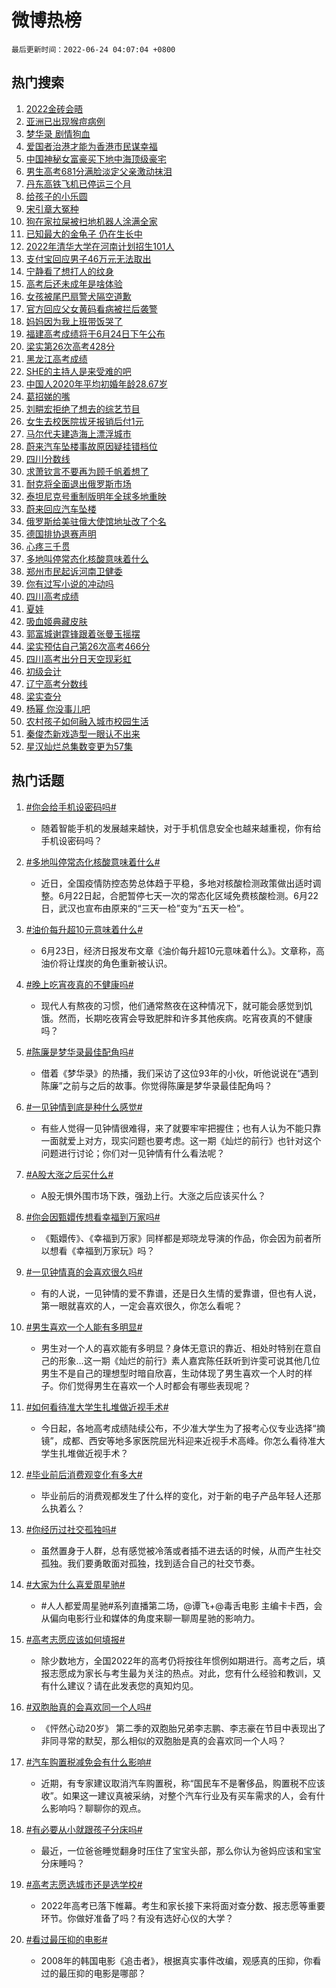 # 微博热榜

`最后更新时间：2022-06-24 04:07:04 +0800`

## 热门搜索

1. [2022金砖会晤](https://m.weibo.cn/search?containerid=100103type%3D1%26t%3D10%26q%3D%232022%E9%87%91%E7%A0%96%E4%BC%9A%E6%99%A4%23&stream_entry_id=51&isnewpage=1&extparam=seat%3D1%26filter_type%3Drealtimehot%26cate%3D10103%26dgr%3D0%26pos%3D0%26c_type%3D51%26display_time%3D1656014823%26pre_seqid%3D16560148235090429156358&luicode=10000011&lfid=106003type%253D25%2526t%253D3%2526disable_hot%253D1%2526filter_type%253Drealtimehot)
1. [亚洲已出现猴痘病例](https://m.weibo.cn/search?containerid=100103type%3D1%26t%3D10%26q%3D%23%E4%BA%9A%E6%B4%B2%E5%B7%B2%E5%87%BA%E7%8E%B0%E7%8C%B4%E7%97%98%E7%97%85%E4%BE%8B%23&stream_entry_id=31&isnewpage=1&extparam=seat%3D1%26lcate%3D5001%26c_type%3D31%26filter_type%3Drealtimehot%26cate%3D0%26dgr%3D0%26pos%3D0%26realpos%3D1%26flag%3D0%26display_time%3D1656014823%26pre_seqid%3D16560148235090429156358&luicode=10000011&lfid=106003type%253D25%2526t%253D3%2526disable_hot%253D1%2526filter_type%253Drealtimehot)
1. [梦华录 剧情狗血](https://m.weibo.cn/search?containerid=100103type%3D1%26t%3D10%26q%3D%E6%A2%A6%E5%8D%8E%E5%BD%95+%E5%89%A7%E6%83%85%E7%8B%97%E8%A1%80&stream_entry_id=31&isnewpage=1&extparam=seat%3D1%26lcate%3D5001%26c_type%3D31%26filter_type%3Drealtimehot%26cate%3D0%26dgr%3D0%26pos%3D1%26realpos%3D2%26flag%3D0%26display_time%3D1656014823%26pre_seqid%3D16560148235090429156358&luicode=10000011&lfid=106003type%253D25%2526t%253D3%2526disable_hot%253D1%2526filter_type%253Drealtimehot)
1. [爱国者治港才能为香港市民谋幸福](https://m.weibo.cn/search?containerid=100103type%3D1%26t%3D10%26q%3D%23%E7%88%B1%E5%9B%BD%E8%80%85%E6%B2%BB%E6%B8%AF%E6%89%8D%E8%83%BD%E4%B8%BA%E9%A6%99%E6%B8%AF%E5%B8%82%E6%B0%91%E8%B0%8B%E5%B9%B8%E7%A6%8F%23&stream_entry_id=31&isnewpage=1&extparam=seat%3D1%26lcate%3D5001%26c_type%3D31%26filter_type%3Drealtimehot%26cate%3D0%26dgr%3D0%26pos%3D2%26realpos%3D3%26flag%3D0%26display_time%3D1656014823%26pre_seqid%3D16560148235090429156358&luicode=10000011&lfid=106003type%253D25%2526t%253D3%2526disable_hot%253D1%2526filter_type%253Drealtimehot)
1. [中国神秘女富豪买下地中海顶级豪宅](https://m.weibo.cn/search?containerid=100103type%3D1%26t%3D10%26q%3D%23%E4%B8%AD%E5%9B%BD%E7%A5%9E%E7%A7%98%E5%A5%B3%E5%AF%8C%E8%B1%AA%E4%B9%B0%E4%B8%8B%E5%9C%B0%E4%B8%AD%E6%B5%B7%E9%A1%B6%E7%BA%A7%E8%B1%AA%E5%AE%85%23&stream_entry_id=31&isnewpage=1&extparam=seat%3D1%26lcate%3D5001%26c_type%3D31%26filter_type%3Drealtimehot%26cate%3D0%26dgr%3D0%26pos%3D3%26realpos%3D4%26flag%3D0%26display_time%3D1656014823%26pre_seqid%3D16560148235090429156358&luicode=10000011&lfid=106003type%253D25%2526t%253D3%2526disable_hot%253D1%2526filter_type%253Drealtimehot)
1. [男生高考681分满脸淡定父亲激动抹泪](https://m.weibo.cn/search?containerid=100103type%3D1%26t%3D10%26q%3D%23%E7%94%B7%E7%94%9F%E9%AB%98%E8%80%83681%E5%88%86%E6%BB%A1%E8%84%B8%E6%B7%A1%E5%AE%9A%E7%88%B6%E4%BA%B2%E6%BF%80%E5%8A%A8%E6%8A%B9%E6%B3%AA%23&stream_entry_id=31&isnewpage=1&extparam=seat%3D1%26lcate%3D5001%26c_type%3D31%26filter_type%3Drealtimehot%26cate%3D0%26dgr%3D0%26pos%3D4%26realpos%3D5%26flag%3D0%26display_time%3D1656014823%26pre_seqid%3D16560148235090429156358&luicode=10000011&lfid=106003type%253D25%2526t%253D3%2526disable_hot%253D1%2526filter_type%253Drealtimehot)
1. [丹东高铁飞机已停运三个月](https://m.weibo.cn/search?containerid=100103type%3D1%26t%3D10%26q%3D%23%E4%B8%B9%E4%B8%9C%E9%AB%98%E9%93%81%E9%A3%9E%E6%9C%BA%E5%B7%B2%E5%81%9C%E8%BF%90%E4%B8%89%E4%B8%AA%E6%9C%88%23&stream_entry_id=31&isnewpage=1&extparam=seat%3D1%26lcate%3D5001%26c_type%3D31%26filter_type%3Drealtimehot%26cate%3D0%26dgr%3D0%26pos%3D5%26realpos%3D6%26flag%3D0%26display_time%3D1656014823%26pre_seqid%3D16560148235090429156358&luicode=10000011&lfid=106003type%253D25%2526t%253D3%2526disable_hot%253D1%2526filter_type%253Drealtimehot)
1. [给孩子的小乐圆](https://m.weibo.cn/search?containerid=100103type%3D1%26t%3D10%26q%3D%23%E7%BB%99%E5%AD%A9%E5%AD%90%E7%9A%84%E5%B0%8F%E4%B9%90%E5%9C%86%23&stream_entry_id=31&isnewpage=1&extparam=seat%3D1%26lcate%3D5001%26topic_ad%3D1%26c_type%3D31%26adid%3D157883%26filter_type%3Drealtimehot%26cate%3D0%26dgr%3D0%26pos%3D6%26display_time%3D1656014823%26pre_seqid%3D16560148235090429156358&luicode=10000011&lfid=106003type%253D25%2526t%253D3%2526disable_hot%253D1%2526filter_type%253Drealtimehot)
1. [宋引章大冤种](https://m.weibo.cn/search?containerid=100103type%3D1%26t%3D10%26q%3D%E5%AE%8B%E5%BC%95%E7%AB%A0%E5%A4%A7%E5%86%A4%E7%A7%8D&stream_entry_id=31&isnewpage=1&extparam=seat%3D1%26lcate%3D5001%26c_type%3D31%26filter_type%3Drealtimehot%26cate%3D0%26dgr%3D0%26pos%3D7%26realpos%3D7%26flag%3D0%26display_time%3D1656014823%26pre_seqid%3D16560148235090429156358&luicode=10000011&lfid=106003type%253D25%2526t%253D3%2526disable_hot%253D1%2526filter_type%253Drealtimehot)
1. [狗在家拉屎被扫地机器人涂满全家](https://m.weibo.cn/search?containerid=100103type%3D1%26t%3D10%26q%3D%23%E7%8B%97%E5%9C%A8%E5%AE%B6%E6%8B%89%E5%B1%8E%E8%A2%AB%E6%89%AB%E5%9C%B0%E6%9C%BA%E5%99%A8%E4%BA%BA%E6%B6%82%E6%BB%A1%E5%85%A8%E5%AE%B6%23&stream_entry_id=31&isnewpage=1&extparam=seat%3D1%26lcate%3D5001%26c_type%3D31%26filter_type%3Drealtimehot%26cate%3D0%26dgr%3D0%26pos%3D8%26realpos%3D8%26flag%3D0%26display_time%3D1656014823%26pre_seqid%3D16560148235090429156358&luicode=10000011&lfid=106003type%253D25%2526t%253D3%2526disable_hot%253D1%2526filter_type%253Drealtimehot)
1. [已知最大的金龟子 仍在生长中](https://m.weibo.cn/search?containerid=100103type%3D1%26t%3D10%26q%3D%E5%B7%B2%E7%9F%A5%E6%9C%80%E5%A4%A7%E7%9A%84%E9%87%91%E9%BE%9F%E5%AD%90+%E4%BB%8D%E5%9C%A8%E7%94%9F%E9%95%BF%E4%B8%AD&stream_entry_id=31&isnewpage=1&extparam=seat%3D1%26lcate%3D5001%26c_type%3D31%26filter_type%3Drealtimehot%26cate%3D0%26dgr%3D0%26pos%3D9%26realpos%3D9%26flag%3D0%26display_time%3D1656014823%26pre_seqid%3D16560148235090429156358&luicode=10000011&lfid=106003type%253D25%2526t%253D3%2526disable_hot%253D1%2526filter_type%253Drealtimehot)
1. [2022年清华大学在河南计划招生101人](https://m.weibo.cn/search?containerid=100103type%3D1%26t%3D10%26q%3D%232022%E5%B9%B4%E6%B8%85%E5%8D%8E%E5%A4%A7%E5%AD%A6%E5%9C%A8%E6%B2%B3%E5%8D%97%E8%AE%A1%E5%88%92%E6%8B%9B%E7%94%9F101%E4%BA%BA%23&stream_entry_id=31&isnewpage=1&extparam=seat%3D1%26lcate%3D5001%26c_type%3D31%26filter_type%3Drealtimehot%26cate%3D0%26dgr%3D0%26pos%3D10%26realpos%3D10%26flag%3D0%26display_time%3D1656014823%26pre_seqid%3D16560148235090429156358&luicode=10000011&lfid=106003type%253D25%2526t%253D3%2526disable_hot%253D1%2526filter_type%253Drealtimehot)
1. [支付宝回应男子46万元无法取出](https://m.weibo.cn/search?containerid=100103type%3D1%26t%3D10%26q%3D%23%E6%94%AF%E4%BB%98%E5%AE%9D%E5%9B%9E%E5%BA%94%E7%94%B7%E5%AD%9046%E4%B8%87%E5%85%83%E6%97%A0%E6%B3%95%E5%8F%96%E5%87%BA%23&stream_entry_id=31&isnewpage=1&extparam=seat%3D1%26lcate%3D5001%26c_type%3D31%26filter_type%3Drealtimehot%26cate%3D0%26dgr%3D0%26pos%3D11%26realpos%3D11%26flag%3D0%26display_time%3D1656014823%26pre_seqid%3D16560148235090429156358&luicode=10000011&lfid=106003type%253D25%2526t%253D3%2526disable_hot%253D1%2526filter_type%253Drealtimehot)
1. [宁静看了想打人的纹身](https://m.weibo.cn/search?containerid=100103type%3D1%26t%3D10%26q%3D%23%E5%AE%81%E9%9D%99%E7%9C%8B%E4%BA%86%E6%83%B3%E6%89%93%E4%BA%BA%E7%9A%84%E7%BA%B9%E8%BA%AB%23&stream_entry_id=31&isnewpage=1&extparam=seat%3D1%26lcate%3D5001%26c_type%3D31%26filter_type%3Drealtimehot%26cate%3D0%26dgr%3D0%26pos%3D12%26realpos%3D12%26flag%3D0%26display_time%3D1656014823%26pre_seqid%3D16560148235090429156358&luicode=10000011&lfid=106003type%253D25%2526t%253D3%2526disable_hot%253D1%2526filter_type%253Drealtimehot)
1. [高考后还未成年是啥体验](https://m.weibo.cn/search?containerid=100103type%3D1%26t%3D10%26q%3D%23%E9%AB%98%E8%80%83%E5%90%8E%E8%BF%98%E6%9C%AA%E6%88%90%E5%B9%B4%E6%98%AF%E5%95%A5%E4%BD%93%E9%AA%8C%23&stream_entry_id=31&isnewpage=1&extparam=seat%3D1%26lcate%3D5001%26c_type%3D31%26filter_type%3Drealtimehot%26cate%3D0%26dgr%3D0%26pos%3D13%26realpos%3D13%26flag%3D0%26display_time%3D1656014823%26pre_seqid%3D16560148235090429156358&luicode=10000011&lfid=106003type%253D25%2526t%253D3%2526disable_hot%253D1%2526filter_type%253Drealtimehot)
1. [女孩被尾巴扇警犬隔空道歉](https://m.weibo.cn/search?containerid=100103type%3D1%26t%3D10%26q%3D%23%E5%A5%B3%E5%AD%A9%E8%A2%AB%E5%B0%BE%E5%B7%B4%E6%89%87%E8%AD%A6%E7%8A%AC%E9%9A%94%E7%A9%BA%E9%81%93%E6%AD%89%23&stream_entry_id=31&isnewpage=1&extparam=seat%3D1%26lcate%3D5001%26c_type%3D31%26filter_type%3Drealtimehot%26cate%3D0%26dgr%3D0%26pos%3D14%26realpos%3D14%26flag%3D0%26display_time%3D1656014823%26pre_seqid%3D16560148235090429156358&luicode=10000011&lfid=106003type%253D25%2526t%253D3%2526disable_hot%253D1%2526filter_type%253Drealtimehot)
1. [官方回应父女黄码看病被拦后袭警](https://m.weibo.cn/search?containerid=100103type%3D1%26t%3D10%26q%3D%23%E5%AE%98%E6%96%B9%E5%9B%9E%E5%BA%94%E7%88%B6%E5%A5%B3%E9%BB%84%E7%A0%81%E7%9C%8B%E7%97%85%E8%A2%AB%E6%8B%A6%E5%90%8E%E8%A2%AD%E8%AD%A6%23&stream_entry_id=31&isnewpage=1&extparam=seat%3D1%26lcate%3D5001%26c_type%3D31%26filter_type%3Drealtimehot%26cate%3D0%26dgr%3D0%26pos%3D15%26realpos%3D15%26flag%3D0%26display_time%3D1656014823%26pre_seqid%3D16560148235090429156358&luicode=10000011&lfid=106003type%253D25%2526t%253D3%2526disable_hot%253D1%2526filter_type%253Drealtimehot)
1. [妈妈因为我上班带饭哭了](https://m.weibo.cn/search?containerid=100103type%3D1%26t%3D10%26q%3D%23%E5%A6%88%E5%A6%88%E5%9B%A0%E4%B8%BA%E6%88%91%E4%B8%8A%E7%8F%AD%E5%B8%A6%E9%A5%AD%E5%93%AD%E4%BA%86%23&stream_entry_id=31&isnewpage=1&extparam=seat%3D1%26lcate%3D5001%26c_type%3D31%26filter_type%3Drealtimehot%26cate%3D0%26dgr%3D0%26pos%3D16%26realpos%3D16%26flag%3D0%26display_time%3D1656014823%26pre_seqid%3D16560148235090429156358&luicode=10000011&lfid=106003type%253D25%2526t%253D3%2526disable_hot%253D1%2526filter_type%253Drealtimehot)
1. [福建高考成绩将于6月24日下午公布](https://m.weibo.cn/search?containerid=100103type%3D1%26t%3D10%26q%3D%23%E7%A6%8F%E5%BB%BA%E9%AB%98%E8%80%83%E6%88%90%E7%BB%A9%E5%B0%86%E4%BA%8E6%E6%9C%8824%E6%97%A5%E4%B8%8B%E5%8D%88%E5%85%AC%E5%B8%83%23&stream_entry_id=31&isnewpage=1&extparam=seat%3D1%26lcate%3D5001%26c_type%3D31%26filter_type%3Drealtimehot%26cate%3D0%26dgr%3D0%26pos%3D17%26realpos%3D17%26flag%3D1%26display_time%3D1656014823%26pre_seqid%3D16560148235090429156358&luicode=10000011&lfid=106003type%253D25%2526t%253D3%2526disable_hot%253D1%2526filter_type%253Drealtimehot)
1. [梁实第26次高考428分](https://m.weibo.cn/search?containerid=100103type%3D1%26t%3D10%26q%3D%23%E6%A2%81%E5%AE%9E%E7%AC%AC26%E6%AC%A1%E9%AB%98%E8%80%83428%E5%88%86%23&stream_entry_id=31&isnewpage=1&extparam=seat%3D1%26lcate%3D5001%26c_type%3D31%26filter_type%3Drealtimehot%26cate%3D0%26dgr%3D0%26pos%3D18%26realpos%3D18%26flag%3D0%26display_time%3D1656014823%26pre_seqid%3D16560148235090429156358&luicode=10000011&lfid=106003type%253D25%2526t%253D3%2526disable_hot%253D1%2526filter_type%253Drealtimehot)
1. [黑龙江高考成绩](https://m.weibo.cn/search?containerid=100103type%3D1%26t%3D10%26q%3D%23%E9%BB%91%E9%BE%99%E6%B1%9F%E9%AB%98%E8%80%83%E6%88%90%E7%BB%A9%23&stream_entry_id=31&isnewpage=1&extparam=seat%3D1%26lcate%3D5001%26c_type%3D31%26filter_type%3Drealtimehot%26cate%3D0%26dgr%3D0%26pos%3D19%26realpos%3D19%26flag%3D0%26display_time%3D1656014823%26pre_seqid%3D16560148235090429156358&luicode=10000011&lfid=106003type%253D25%2526t%253D3%2526disable_hot%253D1%2526filter_type%253Drealtimehot)
1. [SHE的主持人是来受难的吧](https://m.weibo.cn/search?containerid=100103type%3D1%26t%3D10%26q%3D%23SHE%E7%9A%84%E4%B8%BB%E6%8C%81%E4%BA%BA%E6%98%AF%E6%9D%A5%E5%8F%97%E9%9A%BE%E7%9A%84%E5%90%A7%23&stream_entry_id=31&isnewpage=1&extparam=seat%3D1%26lcate%3D5001%26c_type%3D31%26filter_type%3Drealtimehot%26cate%3D0%26dgr%3D0%26pos%3D20%26realpos%3D20%26flag%3D0%26display_time%3D1656014823%26pre_seqid%3D16560148235090429156358&luicode=10000011&lfid=106003type%253D25%2526t%253D3%2526disable_hot%253D1%2526filter_type%253Drealtimehot)
1. [中国人2020年平均初婚年龄28.67岁](https://m.weibo.cn/search?containerid=100103type%3D1%26t%3D10%26q%3D%23%E4%B8%AD%E5%9B%BD%E4%BA%BA2020%E5%B9%B4%E5%B9%B3%E5%9D%87%E5%88%9D%E5%A9%9A%E5%B9%B4%E9%BE%8428.67%E5%B2%81%23&stream_entry_id=31&isnewpage=1&extparam=seat%3D1%26lcate%3D5001%26c_type%3D31%26filter_type%3Drealtimehot%26cate%3D0%26dgr%3D0%26pos%3D21%26realpos%3D21%26flag%3D0%26display_time%3D1656014823%26pre_seqid%3D16560148235090429156358&luicode=10000011&lfid=106003type%253D25%2526t%253D3%2526disable_hot%253D1%2526filter_type%253Drealtimehot)
1. [葛招娣的嘴](https://m.weibo.cn/search?containerid=100103type%3D1%26t%3D10%26q%3D%E8%91%9B%E6%8B%9B%E5%A8%A3%E7%9A%84%E5%98%B4&stream_entry_id=31&isnewpage=1&extparam=seat%3D1%26lcate%3D5001%26c_type%3D31%26filter_type%3Drealtimehot%26cate%3D0%26dgr%3D0%26pos%3D22%26realpos%3D22%26flag%3D0%26display_time%3D1656014823%26pre_seqid%3D16560148235090429156358&luicode=10000011&lfid=106003type%253D25%2526t%253D3%2526disable_hot%253D1%2526filter_type%253Drealtimehot)
1. [刘畊宏拒绝了想去的综艺节目](https://m.weibo.cn/search?containerid=100103type%3D1%26t%3D10%26q%3D%23%E5%88%98%E7%95%8A%E5%AE%8F%E6%8B%92%E7%BB%9D%E4%BA%86%E6%83%B3%E5%8E%BB%E7%9A%84%E7%BB%BC%E8%89%BA%E8%8A%82%E7%9B%AE%23&stream_entry_id=31&isnewpage=1&extparam=seat%3D1%26lcate%3D5001%26c_type%3D31%26filter_type%3Drealtimehot%26cate%3D0%26dgr%3D0%26pos%3D23%26realpos%3D23%26flag%3D0%26display_time%3D1656014823%26pre_seqid%3D16560148235090429156358&luicode=10000011&lfid=106003type%253D25%2526t%253D3%2526disable_hot%253D1%2526filter_type%253Drealtimehot)
1. [女生去校医院拔牙报销后付1元](https://m.weibo.cn/search?containerid=100103type%3D1%26t%3D10%26q%3D%23%E5%A5%B3%E7%94%9F%E5%8E%BB%E6%A0%A1%E5%8C%BB%E9%99%A2%E6%8B%94%E7%89%99%E6%8A%A5%E9%94%80%E5%90%8E%E4%BB%981%E5%85%83%23&stream_entry_id=31&isnewpage=1&extparam=seat%3D1%26lcate%3D5001%26c_type%3D31%26filter_type%3Drealtimehot%26cate%3D0%26dgr%3D0%26pos%3D24%26realpos%3D24%26flag%3D0%26display_time%3D1656014823%26pre_seqid%3D16560148235090429156358&luicode=10000011&lfid=106003type%253D25%2526t%253D3%2526disable_hot%253D1%2526filter_type%253Drealtimehot)
1. [马尔代夫建造海上漂浮城市](https://m.weibo.cn/search?containerid=100103type%3D1%26t%3D10%26q%3D%23%E9%A9%AC%E5%B0%94%E4%BB%A3%E5%A4%AB%E5%BB%BA%E9%80%A0%E6%B5%B7%E4%B8%8A%E6%BC%82%E6%B5%AE%E5%9F%8E%E5%B8%82%23&stream_entry_id=31&isnewpage=1&extparam=seat%3D1%26lcate%3D5001%26c_type%3D31%26filter_type%3Drealtimehot%26cate%3D0%26dgr%3D0%26pos%3D25%26realpos%3D25%26flag%3D0%26display_time%3D1656014823%26pre_seqid%3D16560148235090429156358&luicode=10000011&lfid=106003type%253D25%2526t%253D3%2526disable_hot%253D1%2526filter_type%253Drealtimehot)
1. [蔚来汽车坠楼事故原因疑挂错档位](https://m.weibo.cn/search?containerid=100103type%3D1%26t%3D10%26q%3D%23%E8%94%9A%E6%9D%A5%E6%B1%BD%E8%BD%A6%E5%9D%A0%E6%A5%BC%E4%BA%8B%E6%95%85%E5%8E%9F%E5%9B%A0%E7%96%91%E6%8C%82%E9%94%99%E6%A1%A3%E4%BD%8D%23&stream_entry_id=31&isnewpage=1&extparam=seat%3D1%26lcate%3D5001%26c_type%3D31%26filter_type%3Drealtimehot%26cate%3D0%26dgr%3D0%26pos%3D26%26realpos%3D26%26flag%3D0%26display_time%3D1656014823%26pre_seqid%3D16560148235090429156358&luicode=10000011&lfid=106003type%253D25%2526t%253D3%2526disable_hot%253D1%2526filter_type%253Drealtimehot)
1. [四川分数线](https://m.weibo.cn/search?containerid=100103type%3D1%26t%3D10%26q%3D%23%E5%9B%9B%E5%B7%9D%E5%88%86%E6%95%B0%E7%BA%BF%23&stream_entry_id=31&isnewpage=1&extparam=seat%3D1%26lcate%3D5001%26c_type%3D31%26filter_type%3Drealtimehot%26cate%3D0%26dgr%3D0%26pos%3D27%26realpos%3D27%26flag%3D0%26display_time%3D1656014823%26pre_seqid%3D16560148235090429156358&luicode=10000011&lfid=106003type%253D25%2526t%253D3%2526disable_hot%253D1%2526filter_type%253Drealtimehot)
1. [求萧钦言不要再为顾千帆着想了](https://m.weibo.cn/search?containerid=100103type%3D1%26t%3D10%26q%3D%23%E6%B1%82%E8%90%A7%E9%92%A6%E8%A8%80%E4%B8%8D%E8%A6%81%E5%86%8D%E4%B8%BA%E9%A1%BE%E5%8D%83%E5%B8%86%E7%9D%80%E6%83%B3%E4%BA%86%23&stream_entry_id=31&isnewpage=1&extparam=seat%3D1%26lcate%3D5001%26c_type%3D31%26filter_type%3Drealtimehot%26cate%3D0%26dgr%3D0%26pos%3D28%26realpos%3D28%26flag%3D0%26display_time%3D1656014823%26pre_seqid%3D16560148235090429156358&luicode=10000011&lfid=106003type%253D25%2526t%253D3%2526disable_hot%253D1%2526filter_type%253Drealtimehot)
1. [耐克将全面退出俄罗斯市场](https://m.weibo.cn/search?containerid=100103type%3D1%26t%3D10%26q%3D%23%E8%80%90%E5%85%8B%E5%B0%86%E5%85%A8%E9%9D%A2%E9%80%80%E5%87%BA%E4%BF%84%E7%BD%97%E6%96%AF%E5%B8%82%E5%9C%BA%23&stream_entry_id=31&isnewpage=1&extparam=seat%3D1%26lcate%3D5001%26c_type%3D31%26filter_type%3Drealtimehot%26cate%3D0%26dgr%3D0%26pos%3D29%26realpos%3D29%26flag%3D0%26display_time%3D1656014823%26pre_seqid%3D16560148235090429156358&luicode=10000011&lfid=106003type%253D25%2526t%253D3%2526disable_hot%253D1%2526filter_type%253Drealtimehot)
1. [泰坦尼克号重制版明年全球多地重映](https://m.weibo.cn/search?containerid=100103type%3D1%26t%3D10%26q%3D%23%E6%B3%B0%E5%9D%A6%E5%B0%BC%E5%85%8B%E5%8F%B7%E9%87%8D%E5%88%B6%E7%89%88%E6%98%8E%E5%B9%B4%E5%85%A8%E7%90%83%E5%A4%9A%E5%9C%B0%E9%87%8D%E6%98%A0%23&stream_entry_id=31&isnewpage=1&extparam=seat%3D1%26lcate%3D5001%26c_type%3D31%26filter_type%3Drealtimehot%26cate%3D0%26dgr%3D0%26pos%3D30%26realpos%3D30%26flag%3D0%26display_time%3D1656014823%26pre_seqid%3D16560148235090429156358&luicode=10000011&lfid=106003type%253D25%2526t%253D3%2526disable_hot%253D1%2526filter_type%253Drealtimehot)
1. [蔚来回应汽车坠楼](https://m.weibo.cn/search?containerid=100103type%3D1%26t%3D10%26q%3D%23%E8%94%9A%E6%9D%A5%E5%9B%9E%E5%BA%94%E6%B1%BD%E8%BD%A6%E5%9D%A0%E6%A5%BC%23&stream_entry_id=31&isnewpage=1&extparam=seat%3D1%26lcate%3D5001%26c_type%3D31%26filter_type%3Drealtimehot%26cate%3D0%26dgr%3D0%26pos%3D31%26realpos%3D31%26flag%3D0%26display_time%3D1656014823%26pre_seqid%3D16560148235090429156358&luicode=10000011&lfid=106003type%253D25%2526t%253D3%2526disable_hot%253D1%2526filter_type%253Drealtimehot)
1. [俄罗斯给美驻俄大使馆地址改了个名](https://m.weibo.cn/search?containerid=100103type%3D1%26t%3D10%26q%3D%23%E4%BF%84%E7%BD%97%E6%96%AF%E7%BB%99%E7%BE%8E%E9%A9%BB%E4%BF%84%E5%A4%A7%E4%BD%BF%E9%A6%86%E5%9C%B0%E5%9D%80%E6%94%B9%E4%BA%86%E4%B8%AA%E5%90%8D%23&stream_entry_id=31&isnewpage=1&extparam=seat%3D1%26lcate%3D5001%26c_type%3D31%26filter_type%3Drealtimehot%26cate%3D0%26dgr%3D0%26pos%3D32%26realpos%3D32%26flag%3D0%26display_time%3D1656014823%26pre_seqid%3D16560148235090429156358&luicode=10000011&lfid=106003type%253D25%2526t%253D3%2526disable_hot%253D1%2526filter_type%253Drealtimehot)
1. [德国排协退赛声明](https://m.weibo.cn/search?containerid=100103type%3D1%26t%3D10%26q%3D%23%E5%BE%B7%E5%9B%BD%E6%8E%92%E5%8D%8F%E9%80%80%E8%B5%9B%E5%A3%B0%E6%98%8E%23&stream_entry_id=31&isnewpage=1&extparam=seat%3D1%26lcate%3D5001%26c_type%3D31%26filter_type%3Drealtimehot%26cate%3D0%26dgr%3D0%26pos%3D33%26realpos%3D33%26flag%3D0%26display_time%3D1656014823%26pre_seqid%3D16560148235090429156358&luicode=10000011&lfid=106003type%253D25%2526t%253D3%2526disable_hot%253D1%2526filter_type%253Drealtimehot)
1. [心疼三千贯](https://m.weibo.cn/search?containerid=100103type%3D1%26t%3D10%26q%3D%23%E5%BF%83%E7%96%BC%E4%B8%89%E5%8D%83%E8%B4%AF%23&stream_entry_id=31&isnewpage=1&extparam=seat%3D1%26lcate%3D5001%26c_type%3D31%26filter_type%3Drealtimehot%26cate%3D0%26dgr%3D0%26pos%3D34%26realpos%3D34%26flag%3D0%26display_time%3D1656014823%26pre_seqid%3D16560148235090429156358&luicode=10000011&lfid=106003type%253D25%2526t%253D3%2526disable_hot%253D1%2526filter_type%253Drealtimehot)
1. [多地叫停常态化核酸意味着什么](https://m.weibo.cn/search?containerid=100103type%3D1%26t%3D10%26q%3D%23%E5%A4%9A%E5%9C%B0%E5%8F%AB%E5%81%9C%E5%B8%B8%E6%80%81%E5%8C%96%E6%A0%B8%E9%85%B8%E6%84%8F%E5%91%B3%E7%9D%80%E4%BB%80%E4%B9%88%23&stream_entry_id=31&isnewpage=1&extparam=seat%3D1%26lcate%3D5001%26c_type%3D31%26filter_type%3Drealtimehot%26cate%3D0%26dgr%3D0%26pos%3D35%26realpos%3D35%26flag%3D0%26display_time%3D1656014823%26pre_seqid%3D16560148235090429156358&luicode=10000011&lfid=106003type%253D25%2526t%253D3%2526disable_hot%253D1%2526filter_type%253Drealtimehot)
1. [郑州市民起诉河南卫健委](https://m.weibo.cn/search?containerid=100103type%3D1%26t%3D10%26q%3D%23%E9%83%91%E5%B7%9E%E5%B8%82%E6%B0%91%E8%B5%B7%E8%AF%89%E6%B2%B3%E5%8D%97%E5%8D%AB%E5%81%A5%E5%A7%94%23&stream_entry_id=31&isnewpage=1&extparam=seat%3D1%26lcate%3D5001%26c_type%3D31%26filter_type%3Drealtimehot%26cate%3D0%26dgr%3D0%26pos%3D36%26realpos%3D36%26flag%3D0%26display_time%3D1656014823%26pre_seqid%3D16560148235090429156358&luicode=10000011&lfid=106003type%253D25%2526t%253D3%2526disable_hot%253D1%2526filter_type%253Drealtimehot)
1. [你有过写小说的冲动吗](https://m.weibo.cn/search?containerid=100103type%3D1%26t%3D10%26q%3D%23%E4%BD%A0%E6%9C%89%E8%BF%87%E5%86%99%E5%B0%8F%E8%AF%B4%E7%9A%84%E5%86%B2%E5%8A%A8%E5%90%97%23&stream_entry_id=31&isnewpage=1&extparam=seat%3D1%26lcate%3D5001%26c_type%3D31%26filter_type%3Drealtimehot%26cate%3D0%26dgr%3D0%26pos%3D37%26realpos%3D37%26flag%3D0%26display_time%3D1656014823%26pre_seqid%3D16560148235090429156358&luicode=10000011&lfid=106003type%253D25%2526t%253D3%2526disable_hot%253D1%2526filter_type%253Drealtimehot)
1. [四川高考成绩](https://m.weibo.cn/search?containerid=100103type%3D1%26t%3D10%26q%3D%23%E5%9B%9B%E5%B7%9D%E9%AB%98%E8%80%83%E6%88%90%E7%BB%A9%23&stream_entry_id=31&isnewpage=1&extparam=seat%3D1%26lcate%3D5001%26c_type%3D31%26filter_type%3Drealtimehot%26cate%3D0%26dgr%3D0%26pos%3D38%26realpos%3D38%26flag%3D0%26display_time%3D1656014823%26pre_seqid%3D16560148235090429156358&luicode=10000011&lfid=106003type%253D25%2526t%253D3%2526disable_hot%253D1%2526filter_type%253Drealtimehot)
1. [夏娃](https://m.weibo.cn/search?containerid=100103type%3D1%26t%3D10%26q%3D%E5%A4%8F%E5%A8%83&stream_entry_id=31&isnewpage=1&extparam=seat%3D1%26lcate%3D5001%26c_type%3D31%26filter_type%3Drealtimehot%26cate%3D0%26dgr%3D0%26pos%3D39%26realpos%3D39%26flag%3D0%26display_time%3D1656014823%26pre_seqid%3D16560148235090429156358&luicode=10000011&lfid=106003type%253D25%2526t%253D3%2526disable_hot%253D1%2526filter_type%253Drealtimehot)
1. [吸血姬典藏皮肤](https://m.weibo.cn/search?containerid=100103type%3D1%26t%3D10%26q%3D%E5%90%B8%E8%A1%80%E5%A7%AC%E5%85%B8%E8%97%8F%E7%9A%AE%E8%82%A4&stream_entry_id=31&isnewpage=1&extparam=seat%3D1%26lcate%3D5001%26c_type%3D31%26filter_type%3Drealtimehot%26cate%3D0%26dgr%3D0%26pos%3D40%26realpos%3D40%26flag%3D0%26display_time%3D1656014823%26pre_seqid%3D16560148235090429156358&luicode=10000011&lfid=106003type%253D25%2526t%253D3%2526disable_hot%253D1%2526filter_type%253Drealtimehot)
1. [郭富城谢霆锋跟着张曼玉摇摆](https://m.weibo.cn/search?containerid=100103type%3D1%26t%3D10%26q%3D%23%E9%83%AD%E5%AF%8C%E5%9F%8E%E8%B0%A2%E9%9C%86%E9%94%8B%E8%B7%9F%E7%9D%80%E5%BC%A0%E6%9B%BC%E7%8E%89%E6%91%87%E6%91%86%23&stream_entry_id=31&isnewpage=1&extparam=seat%3D1%26lcate%3D5001%26c_type%3D31%26filter_type%3Drealtimehot%26cate%3D0%26dgr%3D0%26pos%3D41%26realpos%3D41%26flag%3D0%26display_time%3D1656014823%26pre_seqid%3D16560148235090429156358&luicode=10000011&lfid=106003type%253D25%2526t%253D3%2526disable_hot%253D1%2526filter_type%253Drealtimehot)
1. [梁实预估自己第26次高考466分](https://m.weibo.cn/search?containerid=100103type%3D1%26t%3D10%26q%3D%23%E6%A2%81%E5%AE%9E%E9%A2%84%E4%BC%B0%E8%87%AA%E5%B7%B1%E7%AC%AC26%E6%AC%A1%E9%AB%98%E8%80%83466%E5%88%86%23&stream_entry_id=31&isnewpage=1&extparam=seat%3D1%26lcate%3D5001%26c_type%3D31%26filter_type%3Drealtimehot%26cate%3D0%26dgr%3D0%26pos%3D42%26realpos%3D42%26flag%3D0%26display_time%3D1656014823%26pre_seqid%3D16560148235090429156358&luicode=10000011&lfid=106003type%253D25%2526t%253D3%2526disable_hot%253D1%2526filter_type%253Drealtimehot)
1. [四川高考出分日天空现彩虹](https://m.weibo.cn/search?containerid=100103type%3D1%26t%3D10%26q%3D%23%E5%9B%9B%E5%B7%9D%E9%AB%98%E8%80%83%E5%87%BA%E5%88%86%E6%97%A5%E5%A4%A9%E7%A9%BA%E7%8E%B0%E5%BD%A9%E8%99%B9%23&stream_entry_id=31&isnewpage=1&extparam=seat%3D1%26lcate%3D5001%26c_type%3D31%26filter_type%3Drealtimehot%26cate%3D0%26dgr%3D0%26pos%3D43%26realpos%3D43%26flag%3D0%26display_time%3D1656014823%26pre_seqid%3D16560148235090429156358&luicode=10000011&lfid=106003type%253D25%2526t%253D3%2526disable_hot%253D1%2526filter_type%253Drealtimehot)
1. [初级会计](https://m.weibo.cn/search?containerid=100103type%3D1%26t%3D10%26q%3D%23%E5%88%9D%E7%BA%A7%E4%BC%9A%E8%AE%A1%23&stream_entry_id=31&isnewpage=1&extparam=seat%3D1%26lcate%3D5001%26c_type%3D31%26filter_type%3Drealtimehot%26cate%3D0%26dgr%3D0%26pos%3D44%26realpos%3D44%26flag%3D0%26display_time%3D1656014823%26pre_seqid%3D16560148235090429156358&luicode=10000011&lfid=106003type%253D25%2526t%253D3%2526disable_hot%253D1%2526filter_type%253Drealtimehot)
1. [辽宁高考分数线](https://m.weibo.cn/search?containerid=100103type%3D1%26t%3D10%26q%3D%23%E8%BE%BD%E5%AE%81%E9%AB%98%E8%80%83%E5%88%86%E6%95%B0%E7%BA%BF%23&stream_entry_id=31&isnewpage=1&extparam=seat%3D1%26lcate%3D5001%26c_type%3D31%26filter_type%3Drealtimehot%26cate%3D0%26dgr%3D0%26pos%3D45%26realpos%3D45%26flag%3D0%26display_time%3D1656014823%26pre_seqid%3D16560148235090429156358&luicode=10000011&lfid=106003type%253D25%2526t%253D3%2526disable_hot%253D1%2526filter_type%253Drealtimehot)
1. [梁实查分](https://m.weibo.cn/search?containerid=100103type%3D1%26t%3D10%26q%3D%23%E6%A2%81%E5%AE%9E%E6%9F%A5%E5%88%86%23&stream_entry_id=31&isnewpage=1&extparam=seat%3D1%26lcate%3D5001%26c_type%3D31%26filter_type%3Drealtimehot%26cate%3D0%26dgr%3D0%26pos%3D46%26realpos%3D46%26flag%3D0%26display_time%3D1656014823%26pre_seqid%3D16560148235090429156358&luicode=10000011&lfid=106003type%253D25%2526t%253D3%2526disable_hot%253D1%2526filter_type%253Drealtimehot)
1. [杨幂 你没事儿吧](https://m.weibo.cn/search?containerid=100103type%3D1%26t%3D10%26q%3D%E6%9D%A8%E5%B9%82+%E4%BD%A0%E6%B2%A1%E4%BA%8B%E5%84%BF%E5%90%A7&stream_entry_id=31&isnewpage=1&extparam=seat%3D1%26lcate%3D5001%26c_type%3D31%26filter_type%3Drealtimehot%26cate%3D0%26dgr%3D0%26pos%3D47%26realpos%3D47%26flag%3D0%26display_time%3D1656014823%26pre_seqid%3D16560148235090429156358&luicode=10000011&lfid=106003type%253D25%2526t%253D3%2526disable_hot%253D1%2526filter_type%253Drealtimehot)
1. [农村孩子如何融入城市校园生活](https://m.weibo.cn/search?containerid=100103type%3D1%26t%3D10%26q%3D%23%E5%86%9C%E6%9D%91%E5%AD%A9%E5%AD%90%E5%A6%82%E4%BD%95%E8%9E%8D%E5%85%A5%E5%9F%8E%E5%B8%82%E6%A0%A1%E5%9B%AD%E7%94%9F%E6%B4%BB%23&stream_entry_id=31&isnewpage=1&extparam=seat%3D1%26lcate%3D5001%26c_type%3D31%26filter_type%3Drealtimehot%26cate%3D0%26dgr%3D0%26pos%3D48%26realpos%3D48%26flag%3D0%26display_time%3D1656014823%26pre_seqid%3D16560148235090429156358&luicode=10000011&lfid=106003type%253D25%2526t%253D3%2526disable_hot%253D1%2526filter_type%253Drealtimehot)
1. [秦俊杰新戏造型一眼认不出来](https://m.weibo.cn/search?containerid=100103type%3D1%26t%3D10%26q%3D%23%E7%A7%A6%E4%BF%8A%E6%9D%B0%E6%96%B0%E6%88%8F%E9%80%A0%E5%9E%8B%E4%B8%80%E7%9C%BC%E8%AE%A4%E4%B8%8D%E5%87%BA%E6%9D%A5%23&stream_entry_id=31&isnewpage=1&extparam=seat%3D1%26lcate%3D5001%26c_type%3D31%26filter_type%3Drealtimehot%26cate%3D0%26dgr%3D0%26pos%3D49%26realpos%3D49%26flag%3D1%26display_time%3D1656014823%26pre_seqid%3D16560148235090429156358&luicode=10000011&lfid=106003type%253D25%2526t%253D3%2526disable_hot%253D1%2526filter_type%253Drealtimehot)
1. [星汉灿烂总集数变更为57集](https://m.weibo.cn/search?containerid=100103type%3D1%26t%3D10%26q%3D%23%E6%98%9F%E6%B1%89%E7%81%BF%E7%83%82%E6%80%BB%E9%9B%86%E6%95%B0%E5%8F%98%E6%9B%B4%E4%B8%BA57%E9%9B%86%23&stream_entry_id=31&isnewpage=1&extparam=seat%3D1%26lcate%3D5001%26c_type%3D31%26filter_type%3Drealtimehot%26cate%3D0%26dgr%3D0%26pos%3D50%26realpos%3D50%26flag%3D0%26display_time%3D1656014823%26pre_seqid%3D16560148235090429156358&luicode=10000011&lfid=106003type%253D25%2526t%253D3%2526disable_hot%253D1%2526filter_type%253Drealtimehot)

## 热门话题

1. [#你会给手机设密码吗#](https://m.weibo.cn/search?containerid=231522type%3D1%26t%3D10%26q%3D%23%E4%BD%A0%E4%BC%9A%E7%BB%99%E6%89%8B%E6%9C%BA%E8%AE%BE%E5%AF%86%E7%A0%81%E5%90%97%23&stream_entry_id=128&isnewpage=1&extparam=seat%3D1%26lcate%3D5004%26unitid%3D1655989294388%26cate%3D5004%26dgr%3D0%26pos%3D1-0-0%26c_type%3D128%26display_time%3D1656014824%26pre_seqid%3D1656014824463092603397&luicode=10000011&lfid=231648_-_4)
    - 随着智能手机的发展越来越快，对于手机信息安全也越来越重视，你有给手机设密码吗？

1. [#多地叫停常态化核酸意味着什么#](https://m.weibo.cn/search?containerid=231522type%3D1%26t%3D10%26q%3D%23%E5%A4%9A%E5%9C%B0%E5%8F%AB%E5%81%9C%E5%B8%B8%E6%80%81%E5%8C%96%E6%A0%B8%E9%85%B8%E6%84%8F%E5%91%B3%E7%9D%80%E4%BB%80%E4%B9%88%23&stream_entry_id=128&isnewpage=1&extparam=seat%3D1%26lcate%3D5004%26unitid%3D1655980590028%26cate%3D5004%26dgr%3D0%26pos%3D1-0-1%26c_type%3D128%26display_time%3D1656014824%26pre_seqid%3D1656014824463092603397&luicode=10000011&lfid=231648_-_4)
    - 近日，全国疫情防控态势总体趋于平稳，多地对核酸检测政策做出适时调整。6月22日起，合肥暂停七天一次的常态化区域免费核酸检测。6月22日，武汉也宣布由原来的“三天一检”变为“五天一检”。

1. [#油价每升超10元意味着什么#](https://m.weibo.cn/search?containerid=231522type%3D1%26t%3D10%26q%3D%23%E6%B2%B9%E4%BB%B7%E6%AF%8F%E5%8D%87%E8%B6%8510%E5%85%83%E6%84%8F%E5%91%B3%E7%9D%80%E4%BB%80%E4%B9%88%23&stream_entry_id=128&isnewpage=1&extparam=seat%3D1%26lcate%3D5004%26unitid%3D44499%26cate%3D5004%26dgr%3D0%26pos%3D1-0-2%26c_type%3D128%26display_time%3D1656014824%26pre_seqid%3D1656014824463092603397&luicode=10000011&lfid=231648_-_4)
    - 6月23日，经济日报发布文章《油价每升超10元意味着什么》。文章称，高油价将让煤炭的角色重新被认识。

1. [#晚上吃宵夜真的不健康吗#](https://m.weibo.cn/search?containerid=231522type%3D1%26t%3D10%26q%3D%23%E6%99%9A%E4%B8%8A%E5%90%83%E5%AE%B5%E5%A4%9C%E7%9C%9F%E7%9A%84%E4%B8%8D%E5%81%A5%E5%BA%B7%E5%90%97%23&stream_entry_id=128&isnewpage=1&extparam=seat%3D1%26lcate%3D5004%26unitid%3D44475%26cate%3D5004%26dgr%3D0%26pos%3D1-0-3%26c_type%3D128%26display_time%3D1656014824%26pre_seqid%3D1656014824463092603397&luicode=10000011&lfid=231648_-_4)
    - 现代人有熬夜的习惯，他们通常熬夜在这种情况下，就可能会感觉到饥饿。然而，长期吃夜宵会导致肥胖和许多其他疾病。吃宵夜真的不健康吗？

1. [#陈廉是梦华录最佳配角吗#](https://m.weibo.cn/search?containerid=231522type%3D1%26t%3D10%26q%3D%23%E9%99%88%E5%BB%89%E6%98%AF%E6%A2%A6%E5%8D%8E%E5%BD%95%E6%9C%80%E4%BD%B3%E9%85%8D%E8%A7%92%E5%90%97%23&stream_entry_id=128&isnewpage=1&extparam=seat%3D1%26lcate%3D5004%26unitid%3D44465%26cate%3D5004%26dgr%3D0%26pos%3D1-0-4%26c_type%3D128%26display_time%3D1656014824%26pre_seqid%3D1656014824463092603397&luicode=10000011&lfid=231648_-_4)
    - 借着《梦华录》的热播，我们采访了这位93年的小伙，听他说说在“遇到陈廉”之前与之后的故事。你觉得陈廉是梦华录最佳配角吗？

1. [#一见钟情到底是种什么感觉#](https://m.weibo.cn/search?containerid=231522type%3D1%26t%3D10%26q%3D%23%E4%B8%80%E8%A7%81%E9%92%9F%E6%83%85%E5%88%B0%E5%BA%95%E6%98%AF%E7%A7%8D%E4%BB%80%E4%B9%88%E6%84%9F%E8%A7%89%23&stream_entry_id=128&isnewpage=1&extparam=seat%3D1%26lcate%3D5004%26unitid%3D44480%26cate%3D5004%26dgr%3D0%26pos%3D1-0-5%26c_type%3D128%26display_time%3D1656014824%26pre_seqid%3D1656014824463092603397&luicode=10000011&lfid=231648_-_4)
    - 有些人觉得一见钟情很难得，来了就要牢牢把握住；也有人认为不能只靠一面就爱上对方，现实问题也要考虑。这一期《灿烂的前行》也针对这个问题进行讨论；你们对一见钟情有什么看法呢？

1. [#A股大涨之后买什么#](https://m.weibo.cn/search?containerid=231522type%3D1%26t%3D10%26q%3D%23A%E8%82%A1%E5%A4%A7%E6%B6%A8%E4%B9%8B%E5%90%8E%E4%B9%B0%E4%BB%80%E4%B9%88%23&stream_entry_id=128&isnewpage=1&extparam=seat%3D1%26lcate%3D5004%26unitid%3D44500%26cate%3D5004%26dgr%3D0%26pos%3D1-0-6%26c_type%3D128%26display_time%3D1656014824%26pre_seqid%3D1656014824463092603397&luicode=10000011&lfid=231648_-_4)
    - A股无惧外围市场下跌，强劲上行。大涨之后应该买什么？

1. [#你会因甄嬛传想看幸福到万家吗#](https://m.weibo.cn/search?containerid=231522type%3D1%26t%3D10%26q%3D%23%E4%BD%A0%E4%BC%9A%E5%9B%A0%E7%94%84%E5%AC%9B%E4%BC%A0%E6%83%B3%E7%9C%8B%E5%B9%B8%E7%A6%8F%E5%88%B0%E4%B8%87%E5%AE%B6%E5%90%97%23&stream_entry_id=128&isnewpage=1&extparam=seat%3D1%26lcate%3D5004%26unitid%3D44459%26cate%3D5004%26dgr%3D0%26pos%3D1-0-7%26c_type%3D128%26display_time%3D1656014824%26pre_seqid%3D1656014824463092603397&luicode=10000011&lfid=231648_-_4)
    - 《甄嬛传》、《幸福到万家》同样都是郑晓龙导演的作品，你会因为前者所以想看《幸福到万家玩》吗？

1. [#一见钟情真的会喜欢很久吗#](https://m.weibo.cn/search?containerid=231522type%3D1%26t%3D10%26q%3D%23%E4%B8%80%E8%A7%81%E9%92%9F%E6%83%85%E7%9C%9F%E7%9A%84%E4%BC%9A%E5%96%9C%E6%AC%A2%E5%BE%88%E4%B9%85%E5%90%97%23&stream_entry_id=128&isnewpage=1&extparam=seat%3D1%26lcate%3D5004%26unitid%3D44498%26cate%3D5004%26dgr%3D0%26pos%3D1-0-8%26c_type%3D128%26display_time%3D1656014824%26pre_seqid%3D1656014824463092603397&luicode=10000011&lfid=231648_-_4)
    - 有的人说，一见钟情的爱不靠谱，还是日久生情的爱靠谱，但也有人说，第一眼就喜欢的人，一定会喜欢很久，你怎么看呢？

1. [#男生喜欢一个人能有多明显#](https://m.weibo.cn/search?containerid=231522type%3D1%26t%3D10%26q%3D%23%E7%94%B7%E7%94%9F%E5%96%9C%E6%AC%A2%E4%B8%80%E4%B8%AA%E4%BA%BA%E8%83%BD%E6%9C%89%E5%A4%9A%E6%98%8E%E6%98%BE%23&stream_entry_id=128&isnewpage=1&extparam=seat%3D1%26lcate%3D5004%26unitid%3D44463%26cate%3D5004%26dgr%3D0%26pos%3D1-0-9%26c_type%3D128%26display_time%3D1656014824%26pre_seqid%3D1656014824463092603397&luicode=10000011&lfid=231648_-_4)
    - 男生对一个人的喜欢能有多明显？身体无意识的靠近、相处时特别在意自己的形象…这一期《灿烂的前行》素人嘉宾陈任跃听到许雯可说其他几位男生不是自己的理想型时暗自欣喜，生动体现了男生喜欢一个人时的样子。你们觉得男生在喜欢一个人时都会有哪些表现呢？

1. [#如何看待准大学生扎堆做近视手术#](https://m.weibo.cn/search?containerid=231522type%3D1%26t%3D10%26q%3D%23%E5%A6%82%E4%BD%95%E7%9C%8B%E5%BE%85%E5%87%86%E5%A4%A7%E5%AD%A6%E7%94%9F%E6%89%8E%E5%A0%86%E5%81%9A%E8%BF%91%E8%A7%86%E6%89%8B%E6%9C%AF%23&stream_entry_id=128&isnewpage=1&extparam=seat%3D1%26lcate%3D5004%26unitid%3D44470%26cate%3D5004%26dgr%3D0%26pos%3D1-0-10%26c_type%3D128%26display_time%3D1656014824%26pre_seqid%3D1656014824463092603397&luicode=10000011&lfid=231648_-_4)
    - 今日起，各地高考成绩陆续公布，不少准大学生为了报考心仪专业选择“摘镜”，成都、西安等地多家医院屈光科迎来近视手术高峰。你怎么看待准大学生扎堆做近视手术？

1. [#毕业前后消费观变化有多大#](https://m.weibo.cn/search?containerid=231522type%3D1%26t%3D10%26q%3D%23%E6%AF%95%E4%B8%9A%E5%89%8D%E5%90%8E%E6%B6%88%E8%B4%B9%E8%A7%82%E5%8F%98%E5%8C%96%E6%9C%89%E5%A4%9A%E5%A4%A7%23&stream_entry_id=128&isnewpage=1&extparam=seat%3D1%26lcate%3D5004%26unitid%3D44506%26cate%3D5004%26dgr%3D0%26pos%3D1-0-11%26c_type%3D128%26display_time%3D1656014824%26pre_seqid%3D1656014824463092603397&luicode=10000011&lfid=231648_-_4)
    - 毕业前后的消费观都发生了什么样的变化，对于新的电子产品年轻人还那么执着么？

1. [#你经历过社交孤独吗#](https://m.weibo.cn/search?containerid=231522type%3D1%26t%3D10%26q%3D%23%E4%BD%A0%E7%BB%8F%E5%8E%86%E8%BF%87%E7%A4%BE%E4%BA%A4%E5%AD%A4%E7%8B%AC%E5%90%97%23&stream_entry_id=128&isnewpage=1&extparam=seat%3D1%26lcate%3D5004%26unitid%3D44471%26cate%3D5004%26dgr%3D0%26pos%3D1-0-12%26c_type%3D128%26display_time%3D1656014824%26pre_seqid%3D1656014824463092603397&luicode=10000011&lfid=231648_-_4)
    - 虽然置身于人群，总有感觉被冷落或者插不进去话的时候，从而产生社交孤独。我们要勇敢面对孤独，找到适合自己的社交节奏。

1. [#大家为什么喜爱周星驰#](https://m.weibo.cn/search?containerid=231522type%3D1%26t%3D10%26q%3D%23%E5%A4%A7%E5%AE%B6%E4%B8%BA%E4%BB%80%E4%B9%88%E5%96%9C%E7%88%B1%E5%91%A8%E6%98%9F%E9%A9%B0%23&stream_entry_id=128&isnewpage=1&extparam=seat%3D1%26lcate%3D5004%26unitid%3D44496%26cate%3D5004%26dgr%3D0%26pos%3D1-0-13%26c_type%3D128%26display_time%3D1656014824%26pre_seqid%3D1656014824463092603397&luicode=10000011&lfid=231648_-_4)
    - #人人都爱周星驰#系列直播第二场，@谭飞+@毒舌电影 主编卡卡西，会从偏向电影行业和媒体的角度来聊一聊周星驰的影响力。

1. [#高考志愿应该如何填报#](https://m.weibo.cn/search?containerid=231522type%3D1%26t%3D10%26q%3D%23%E9%AB%98%E8%80%83%E5%BF%97%E6%84%BF%E5%BA%94%E8%AF%A5%E5%A6%82%E4%BD%95%E5%A1%AB%E6%8A%A5%23&stream_entry_id=128&isnewpage=1&extparam=seat%3D1%26lcate%3D5004%26unitid%3D44461%26cate%3D5004%26dgr%3D0%26pos%3D1-0-14%26c_type%3D128%26display_time%3D1656014824%26pre_seqid%3D1656014824463092603397&luicode=10000011&lfid=231648_-_4)
    - 除少数地方，全国2022年的高考仍将按往年惯例如期进行。高考之后，填报志愿成为家长与考生最为关注的热点。对此，您有什么经验和教训，又有什么建议？请在此发表您的真知灼见。

1. [#双胞胎真的会喜欢同一个人吗#](https://m.weibo.cn/search?containerid=231522type%3D1%26t%3D10%26q%3D%23%E5%8F%8C%E8%83%9E%E8%83%8E%E7%9C%9F%E7%9A%84%E4%BC%9A%E5%96%9C%E6%AC%A2%E5%90%8C%E4%B8%80%E4%B8%AA%E4%BA%BA%E5%90%97%23&stream_entry_id=128&isnewpage=1&extparam=seat%3D1%26lcate%3D5004%26unitid%3D44484%26cate%3D5004%26dgr%3D0%26pos%3D1-0-15%26c_type%3D128%26display_time%3D1656014824%26pre_seqid%3D1656014824463092603397&luicode=10000011&lfid=231648_-_4)
    - 《怦然心动20岁》 第二季的双胞胎兄弟李志鹏、李志豪在节目中表现出了非同寻常的默契，那么相似的双胞胎是真的会喜欢同一个人吗？

1. [#汽车购置税减免会有什么影响#](https://m.weibo.cn/search?containerid=231522type%3D1%26t%3D10%26q%3D%23%E6%B1%BD%E8%BD%A6%E8%B4%AD%E7%BD%AE%E7%A8%8E%E5%87%8F%E5%85%8D%E4%BC%9A%E6%9C%89%E4%BB%80%E4%B9%88%E5%BD%B1%E5%93%8D%23&stream_entry_id=128&isnewpage=1&extparam=seat%3D1%26lcate%3D5004%26unitid%3D44450%26cate%3D5004%26dgr%3D0%26pos%3D1-0-16%26c_type%3D128%26display_time%3D1656014824%26pre_seqid%3D1656014824463092603397&luicode=10000011&lfid=231648_-_4)
    - 近期，有专家建议取消汽车购置税，称“国民车不是奢侈品，购置税不应该收”。如果这一建议真被采纳，对整个汽车行业及有买车需求的人，会有什么影响吗？聊聊你的观点。

1. [#有必要从小就跟孩子分床吗#](https://m.weibo.cn/search?containerid=231522type%3D1%26t%3D10%26q%3D%23%E6%9C%89%E5%BF%85%E8%A6%81%E4%BB%8E%E5%B0%8F%E5%B0%B1%E8%B7%9F%E5%AD%A9%E5%AD%90%E5%88%86%E5%BA%8A%E5%90%97%23&stream_entry_id=128&isnewpage=1&extparam=seat%3D1%26lcate%3D5004%26unitid%3D44504%26cate%3D5004%26dgr%3D0%26pos%3D1-0-17%26c_type%3D128%26display_time%3D1656014824%26pre_seqid%3D1656014824463092603397&luicode=10000011&lfid=231648_-_4)
    - 最近，一位爸爸睡觉翻身时压住了宝宝头部，那么你认为爸妈应该和宝宝分床睡吗？

1. [#高考志愿选城市还是选学校#](https://m.weibo.cn/search?containerid=231522type%3D1%26t%3D10%26q%3D%23%E9%AB%98%E8%80%83%E5%BF%97%E6%84%BF%E9%80%89%E5%9F%8E%E5%B8%82%E8%BF%98%E6%98%AF%E9%80%89%E5%AD%A6%E6%A0%A1%23&stream_entry_id=128&isnewpage=1&extparam=seat%3D1%26lcate%3D5004%26unitid%3D44492%26cate%3D5004%26dgr%3D0%26pos%3D1-0-18%26c_type%3D128%26display_time%3D1656014824%26pre_seqid%3D1656014824463092603397&luicode=10000011&lfid=231648_-_4)
    - 2022年高考已落下帷幕。考生和家长接下来将面对查分数、报志愿等重要环节。你做好准备了吗？有没有选好心仪的大学？

1. [#看过最压抑的电影#](https://m.weibo.cn/search?containerid=231522type%3D1%26t%3D10%26q%3D%23%E7%9C%8B%E8%BF%87%E6%9C%80%E5%8E%8B%E6%8A%91%E7%9A%84%E7%94%B5%E5%BD%B1%23&stream_entry_id=128&isnewpage=1&extparam=seat%3D1%26lcate%3D5004%26unitid%3D44456%26cate%3D5004%26dgr%3D0%26pos%3D1-0-19%26c_type%3D128%26display_time%3D1656014824%26pre_seqid%3D1656014824463092603397&luicode=10000011&lfid=231648_-_4)
    - 2008年的韩国电影《追击者》，根据真实事件改编，观感真的压抑，你看过的最压抑的电影是哪部？

